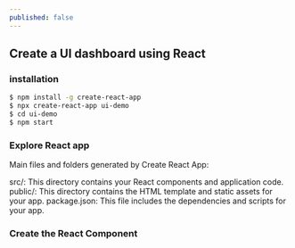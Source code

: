 ```yaml
---
published: false
---
```


## Create a UI dashboard using React

### installation

```bash
$ npm install -g create-react-app
$ npx create-react-app ui-demo
$ cd ui-demo
$ npm start
```

### Explore React app

Main files and folders generated by Create React App:

src/: This directory contains your React components and application code.
public/: This directory contains the HTML template and static assets for your app.
package.json: This file includes the dependencies and scripts for your app.


### Create the React Component
